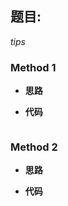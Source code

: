 ## 题目: 

*tips*

### Method 1

- **思路**

  

- **代码**

  ```python
  
  ```

  







### Method 2

- **思路**

  

- **代码**

  ```python 
  
  ```

  

